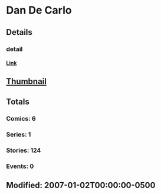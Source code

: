 # Dan De Carlo 
## Details
### detail
#### [Link](http://marvel.com/comics/creators/6345/dan_de_carlo?utm_campaign=apiRef&utm_source=225578a89fc76f3d20fbffda5d17a88d)
## [Thumbnail](http://i.annihil.us/u/prod/marvel/i/mg/b/40/image_not_available.jpg)
## Totals
### Comics: 6
### Series: 1
### Stories: 124
### Events: 0
## Modified: 2007-01-02T00:00:00-0500